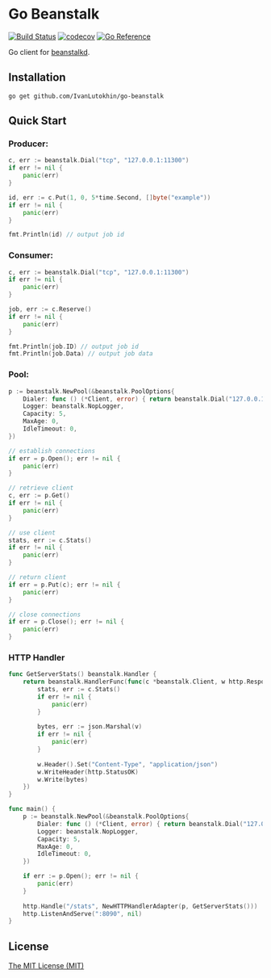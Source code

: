 # Go Beanstalk

[![Build Status](https://github.com/IvanLutokhin/go-beanstalk/workflows/Test/badge.svg)](https://github.com/IvanLutokhin/go-beanstalk/actions?query=workflow%3ATest)
[![codecov](https://codecov.io/gh/IvanLutokhin/go-beanstalk/branch/master/graph/badge.svg)](https://codecov.io/gh/IvanLutokhin/go-beanstalk)
[![Go Reference](https://pkg.go.dev/badge/github.com/IvanLutokhin/go-beanstalk.svg)](https://pkg.go.dev/github.com/IvanLutokhin/go-beanstalk)

Go client for [beanstalkd](https://beanstalkd.github.io).

## Installation

```shell
go get github.com/IvanLutokhin/go-beanstalk
```

## Quick Start

### Producer:

```go
c, err := beanstalk.Dial("tcp", "127.0.0.1:11300")
if err != nil {
	panic(err)
}

id, err := c.Put(1, 0, 5*time.Second, []byte("example"))
if err != nil {
	panic(err)
}

fmt.Println(id) // output job id
```

### Consumer:
```go
c, err := beanstalk.Dial("tcp", "127.0.0.1:11300")
if err != nil {
	panic(err)
}

job, err := c.Reserve()
if err != nil {
	panic(err)
}

fmt.Println(job.ID) // output job id
fmt.Println(job.Data) // output job data
```

### Pool:
```go
p := beanstalk.NewPool(&beanstalk.PoolOptions{
	Dialer: func () (*Client, error) { return beanstalk.Dial("127.0.0.1:11300") },
	Logger: beanstalk.NopLogger,
	Capacity: 5,
	MaxAge: 0,
	IdleTimeout: 0,
})

// establish connections
if err = p.Open(); err != nil {
	panic(err)
}

// retrieve client
c, err := p.Get()
if err != nil {
	panic(err)
}

// use client
stats, err := c.Stats()
if err != nil {
	panic(err)
}

// return client
if err = p.Put(c); err != nil {
	panic(err)
}

// close connections
if err = p.Close(); err != nil {
	panic(err)
}
```

### HTTP Handler
```go
func GetServerStats() beanstalk.Handler {
	return beanstalk.HandlerFunc(func(c *beanstalk.Client, w http.ResponseWriter, r *http.Request) {
		stats, err := c.Stats()
		if err != nil {
			panic(err)
		}
		
		bytes, err := json.Marshal(v)
		if err != nil {
			panic(err)
		}
		
		w.Header().Set("Content-Type", "application/json")
		w.WriteHeader(http.StatusOK)
		w.Write(bytes)
	})
}

func main() {
    p := beanstalk.NewPool(&beanstalk.PoolOptions{
        Dialer: func () (*Client, error) { return beanstalk.Dial("127.0.0.1:11300") },
        Logger: beanstalk.NopLogger,
        Capacity: 5,
        MaxAge: 0,
        IdleTimeout: 0,
    })

    if err := p.Open(); err != nil {
        panic(err)
    }
	
    http.Handle("/stats", NewHTTPHandlerAdapter(p, GetServerStats()))
    http.ListenAndServe(":8090", nil)	
}
```

## License
[The MIT License (MIT)](LICENSE)
